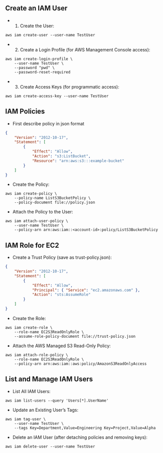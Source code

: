 ## Create an IAM User

- 1. Create the User:
```shell
aws iam create-user --user-name TestUser
```

- 2. Create a Login Profile (for AWS Management Console access):
```shell
aws iam create-login-profile \
    --user-name TestUser \
    --password "pwd" \
    --password-reset-required
```


- 3. Create Access Keys (for programmatic access):
```shell
aws iam create-access-key --user-name TestUser
```


## IAM Policies
- First describe policy in json format
```json
{
    "Version": "2012-10-17",
    "Statement": [
        {
            "Effect": "Allow",
            "Action": "s3:ListBucket",
            "Resource": "arn:aws:s3:::example-bucket"
        }
    ]
}
```

- Create the Policy:
```shell
aws iam create-policy \
    --policy-name ListS3BucketPolicy \
    --policy-document file://policy.json
```

- Attach the Policy to the User:
```shell
aws iam attach-user-policy \
    --user-name TestUser \
    --policy-arn arn:aws:iam::<account-id>:policy/ListS3BucketPolicy

```

## IAM Role for EC2
- Create a Trust Policy (save as trust-policy.json):
```json
{
    "Version": "2012-10-17",
    "Statement": [
        {
            "Effect": "Allow",
            "Principal": { "Service": "ec2.amazonaws.com" },
            "Action": "sts:AssumeRole"
        }
    ]
}
```
- Create the Role:
```shell
aws iam create-role \
    --role-name EC2S3ReadOnlyRole \
    --assume-role-policy-document file://trust-policy.json
```
- Attach the AWS Managed S3 Read-Only Policy:
```shell
aws iam attach-role-policy \
    --role-name EC2S3ReadOnlyRole \
    --policy-arn arn:aws:iam::aws:policy/AmazonS3ReadOnlyAccess
```

## List and Manage IAM Users
- List All IAM Users:
```shell
aws iam list-users --query 'Users[*].UserName'
```
- Update an Existing User’s Tags:
```shell
aws iam tag-user \
    --user-name TestUser \
    --tags Key=Department,Value=Engineering Key=Project,Value=Alpha
```

- Delete an IAM User (after detaching policies and removing keys):
```shell
aws iam delete-user --user-name TestUser
```
